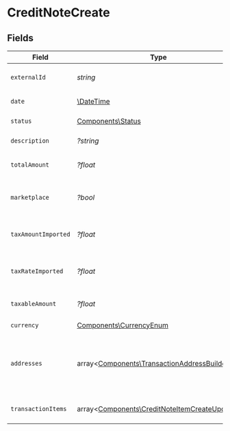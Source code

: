 # CreditNoteCreate


## Fields

| Field                                                                                                                                                  | Type                                                                                                                                                   | Required                                                                                                                                               | Description                                                                                                                                            |
| ------------------------------------------------------------------------------------------------------------------------------------------------------ | ------------------------------------------------------------------------------------------------------------------------------------------------------ | ------------------------------------------------------------------------------------------------------------------------------------------------------ | ------------------------------------------------------------------------------------------------------------------------------------------------------ |
| `externalId`                                                                                                                                           | *string*                                                                                                                                               | :heavy_check_mark:                                                                                                                                     | Unique identifier for the credit note in the external system.                                                                                          |
| `date`                                                                                                                                                 | [\DateTime](https://www.php.net/manual/en/class.datetime.php)                                                                                          | :heavy_check_mark:                                                                                                                                     | Date when the credit note was issued or created.                                                                                                       |
| `status`                                                                                                                                               | [Components\Status](../../Models/Components/Status.md)                                                                                                 | :heavy_check_mark:                                                                                                                                     | Current state of the credit note in its lifecycle.                                                                                                     |
| `description`                                                                                                                                          | *?string*                                                                                                                                              | :heavy_minus_sign:                                                                                                                                     | Brief explanation or reason for issuing the credit note.                                                                                               |
| `totalAmount`                                                                                                                                          | *?float*                                                                                                                                               | :heavy_minus_sign:                                                                                                                                     | Total monetary value of the credit note, including all items and taxes.                                                                                |
| `marketplace`                                                                                                                                          | *?bool*                                                                                                                                                | :heavy_minus_sign:                                                                                                                                     | Indicates whether this credit note is associated with a marketplace transaction.                                                                       |
| `taxAmountImported`                                                                                                                                    | *?float*                                                                                                                                               | :heavy_minus_sign:                                                                                                                                     | Pre-calculated total tax amount for the entire credit note, if provided by the external system.                                                        |
| `taxRateImported`                                                                                                                                      | *?float*                                                                                                                                               | :heavy_minus_sign:                                                                                                                                     | Pre-calculated overall tax rate for the credit note, if provided by the external system.                                                               |
| `taxableAmount`                                                                                                                                        | *?float*                                                                                                                                               | :heavy_minus_sign:                                                                                                                                     | Total portion of the credit note amount subject to taxation.                                                                                           |
| `currency`                                                                                                                                             | [Components\CurrencyEnum](../../Models/Components/CurrencyEnum.md)                                                                                     | :heavy_check_mark:                                                                                                                                     | N/A                                                                                                                                                    |
| `addresses`                                                                                                                                            | array<[Components\TransactionAddressBuilder](../../Models/Components/TransactionAddressBuilder.md)>                                                    | :heavy_minus_sign:                                                                                                                                     | A list of TransactionAddressBuilder objects or None if no addresses are provided. This field represents the addresses associated with the transaction. |
| `transactionItems`                                                                                                                                     | array<[Components\CreditNoteItemCreateUpdate](../../Models/Components/CreditNoteItemCreateUpdate.md)>                                                  | :heavy_check_mark:                                                                                                                                     | Detailed list of individual items included in this credit note.                                                                                        |